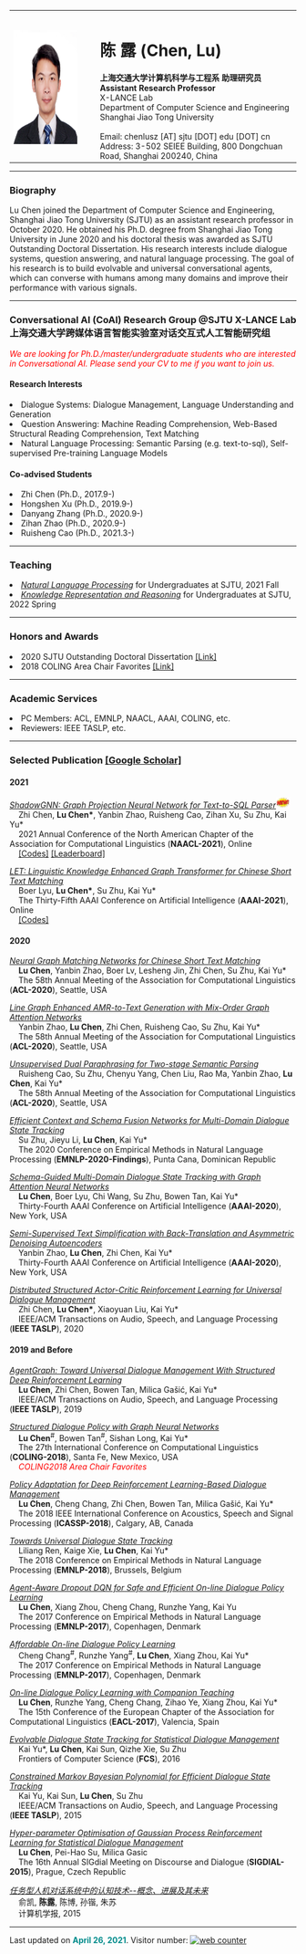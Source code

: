 
<html> <head> 

<meta http-equiv="Content-Type" content="text/html"> 
<meta name="description" content="***"> 
<meta name="keywords" content="Lu Chen, Shanghai Jiao Tong Univerisity, 陈露, 上海交通大学, 对话系统，自然语言处理"> 
<meta charset="UTF-8">

<title> Lu Chen, Shanghai Jiao Tong Univerisity, Dialolgue, NLP, 陈露, 上海交通大学, 对话系统，自然语言处理</title>

</head> 

<body>
<table>
<tr><th></th><th></th><th></th>
	
<tr>
<td><img src="LuChen.jpeg" width=200 height=200 alt="a photo"></td>	
<td>&nbsp;&nbsp;&nbsp;</td>

<td><h1> 陈 露 (Chen, Lu) </h1>
</p>
<strong>上海交通大学计算机科学与工程系 助理研究员</strong></br>	
<strong>Assistant Research Professor</strong></br>
<a style="text-decoration:none" href="https://x-lance.sjtu.edu.cn/" target="_blank">X-LANCE Lab</a></br>
<a style="text-decoration:none" href="https://www.cs.sjtu.edu.cn/index.aspx" target="_blank">Department of Computer Science and Engineering</a></br>
<a style="text-decoration:none" href="https://www.sjtu.edu.cn/" target="_blank">Shanghai Jiao Tong University</a></br>
</br>
Email: chenlusz [AT] sjtu [DOT] edu [DOT] cn</br>
Address: 3-502 SEIEE Building, 800 Dongchuan Road, Shanghai 200240, China
</td>




</table>



<hr>

<h3>Biography</h3>
Lu Chen joined the Department of Computer Science and Engineering, Shanghai Jiao Tong University (SJTU) as an assistant research professor in October 2020. He obtained his Ph.D. degree from Shanghai Jiao Tong University in June 2020 and his doctoral thesis was awarded as SJTU Outstanding Doctoral Dissertation. His research interests include dialogue systems, question answering, and natural language processing. The goal of his research is to build evolvable and universal conversational agents, which can converse with humans among many domains and improve their performance with various signals.</p> 


<hr>

<h3> Conversational AI (CoAI) Research Group @SJTU X-LANCE Lab 上海交通大学跨媒体语言智能实验室对话交互式人工智能研究组</h3>
<font color="red"><i>We are looking for Ph.D./master/undergraduate students who are interested in Conversational AI. Please send your CV to me if you want to join us. </i></font><br/>


<h4>Research Interests</h4>
<li>Dialogue Systems: Dialogue Management, Language Understanding and Generation </li>
<li>Question Answering: Machine Reading Comprehension,  Web-Based Structural Reading Comprehension, Text Matching </li>
<li>Natural Language Processing: Semantic Parsing (e.g. text-to-sql), Self-supervised Pre-training Language Models </li>



<h4>Co-advised Students</h4>
<li>Zhi Chen (Ph.D., 2017.9-)</li>
<li>Hongshen Xu (Ph.D., 2019.9-)</li>
<li>Danyang Zhang (Ph.D., 2020.9-)</li>
<li>Zihan Zhao (Ph.D., 2020.9-)</li>
<li>Ruisheng Cao (Ph.D., 2021.3-)</li> </p>


<hr>

<h3>Teaching</h3>
<li><a href=""><i>Natural Language Processing</i></a> for Undergraduates at SJTU, 2021 Fall  </li>
<li><a href=""><i>Knowledge Representation and Reasoning</i></a> for Undergraduates at SJTU, 2022 Spring </li></p>

<hr>	
<h3>Honors and Awards</h3>
<li>2020 SJTU Outstanding Doctoral Dissertation <a class="grey" href="https://www.gs.sjtu.edu.cn/info/1136/8165.htm">[Link]</a></li>
<li>2018 COLING Area Chair Favorites <a class="grey" href="https://coling2018.org/coling-2018-best-papers/">[Link]</a></li></p>


<hr>	
<h3>Academic Services</h3>
<li>PC Members: ACL, EMNLP, NAACL, AAAI, COLING, etc.</li>
<li>Reviewers: IEEE TASLP, etc. </li></p>


<hr>
	
<h3>Selected Publication <a class="grey" href="https://scholar.google.ca/citations?user=Fb3jWaYAAAAJ&hl=en">[Google Scholar]</a></p></h3>

<h4>2021</h4>

<a class="grey" href="https://arxiv.org/abs/2104.04689"><i>ShadowGNN: Graph Projection Neural Network for Text-to-SQL Parser</i></a><img src="new.jpeg" width="25" height="19"><br/>
&nbsp;&nbsp;&nbsp;&nbsp;Zhi Chen, <strong>Lu Chen*</strong>, Yanbin Zhao, Ruisheng Cao, Zihan Xu, Su Zhu, Kai Yu*<br/>
&nbsp;&nbsp;&nbsp;&nbsp;2021 Annual Conference of the North American Chapter of the Association for Computational Linguistics (<strong>NAACL-2021</strong>), Online<br/>
&nbsp;&nbsp;&nbsp;&nbsp;<a class="grey" href="https://github.com/WowCZ/shadowgnn">[Codes]</a> <a class="grey" href="https://yale-lily.github.io/spider">[Leaderboard]</a></p>

<a class="grey" href="https://arxiv.org/abs/2102.12671"><i>LET: Linguistic Knowledge Enhanced Graph Transformer for Chinese Short Text Matching</i></a><br/>
&nbsp;&nbsp;&nbsp;&nbsp;Boer Lyu, <strong>Lu Chen*</strong>, Su Zhu, Kai Yu*<br/>
&nbsp;&nbsp;&nbsp;&nbsp;The Thirty-Fifth AAAI Conference on Artificial Intelligence (<strong>AAAI-2021</strong>), Online<br/>
&nbsp;&nbsp;&nbsp;&nbsp;<a class="grey" href="https://github.com/lbe0613/LET">[Codes]</a></p>


<h4>2020</h4>


<a class="grey" href="https://www.aclweb.org/anthology/2020.acl-main.547.pdf"><i>Neural Graph Matching Networks for Chinese Short Text Matching</i></a><br/>
&nbsp;&nbsp;&nbsp;&nbsp;<strong>Lu Chen</strong>, Yanbin Zhao, Boer Lv, Lesheng Jin, Zhi Chen, Su Zhu, Kai Yu*<br/>
&nbsp;&nbsp;&nbsp;&nbsp;The 58th Annual Meeting of the Association for Computational Linguistics (<strong>ACL-2020</strong>), Seattle, USA </p>

<a class="grey" href="https://www.aclweb.org/anthology/2020.acl-main.67.pdf"><i>Line Graph Enhanced AMR-to-Text Generation with Mix-Order Graph Attention Networks</i></a><br/>
&nbsp;&nbsp;&nbsp;&nbsp;Yanbin Zhao, <strong>Lu Chen</strong>, Zhi Chen, Ruisheng Cao, Su Zhu, Kai Yu*<br/>
&nbsp;&nbsp;&nbsp;&nbsp;The 58th Annual Meeting of the Association for Computational Linguistics (<strong>ACL-2020</strong>), Seattle, USA </p>

<a class="grey" href="https://arxiv.org/pdf/2005.13485.pdf"><i>Unsupervised Dual Paraphrasing for Two-stage Semantic Parsing</i></a><br/>
&nbsp;&nbsp;&nbsp;&nbsp;Ruisheng Cao, Su Zhu, Chenyu Yang, Chen Liu, Rao Ma, Yanbin Zhao, <strong>Lu Chen</strong>, Kai Yu*<br/>
&nbsp;&nbsp;&nbsp;&nbsp;The 58th Annual Meeting of the Association for Computational Linguistics (<strong>ACL-2020</strong>), Seattle, USA </p>

<a class="grey" href="https://arxiv.org/abs/2004.03386"><i>Efficient Context and Schema Fusion Networks for Multi-Domain Dialogue State Tracking</i></a><br/>
&nbsp;&nbsp;&nbsp;&nbsp;Su Zhu, Jieyu Li, <strong>Lu Chen</strong>, Kai Yu*<br/>
&nbsp;&nbsp;&nbsp;&nbsp;The 2020 Conference on Empirical Methods in Natural Language Processing (<strong>EMNLP-2020-Findings</strong>), Punta Cana, Dominican Republic </p>

<a class="grey" href="https://ojs.aaai.org//index.php/AAAI/article/view/6250"><i>Schema-Guided Multi-Domain Dialogue State Tracking with Graph Attention Neural Networks</i></a><br/>
&nbsp;&nbsp;&nbsp;&nbsp;<strong>Lu Chen</strong>, Boer Lyu, Chi Wang, Su Zhu, Bowen Tan, Kai Yu*<br/>
&nbsp;&nbsp;&nbsp;&nbsp;Thirty-Fourth AAAI Conference on Artificial Intelligence (<strong>AAAI-2020</strong>), New York, USA </p>

<a class="grey" href="https://ojs.aaai.org/index.php/AAAI/article/view/6515"><i>Semi-Supervised Text Simplification with Back-Translation and Asymmetric Denoising Autoencoders</i></a><br/>
&nbsp;&nbsp;&nbsp;&nbsp;Yanbin Zhao, <strong>Lu Chen</strong>, Zhi Chen, Kai Yu*<br/>
&nbsp;&nbsp;&nbsp;&nbsp;Thirty-Fourth AAAI Conference on Artificial Intelligence (<strong>AAAI-2020</strong>), New York, USA </p>

<a href="https://ieeexplore.ieee.org/abstract/document/9153941/"><i>Distributed Structured Actor-Critic Reinforcement Learning for Universal Dialogue Management</i></a><br/>
&nbsp;&nbsp;&nbsp;&nbsp;Zhi Chen, <strong>Lu Chen*</strong>, Xiaoyuan Liu, Kai Yu* <br/>
&nbsp;&nbsp;&nbsp;&nbsp;IEEE/ACM Transactions on Audio, Speech, and Language Processing (<strong>IEEE TASLP</strong>), 2020</p>


<h4>2019 and Before</h4>

<a href="https://ieeexplore.ieee.org/abstract/document/8726165"><i>AgentGraph: Toward Universal Dialogue Management With Structured Deep Reinforcement Learning</i></a><br/>
&nbsp;&nbsp;&nbsp;&nbsp;<strong>Lu Chen</strong>, Zhi Chen, Bowen Tan, Milica Gašić, Kai Yu* <br/>
&nbsp;&nbsp;&nbsp;&nbsp;IEEE/ACM Transactions on Audio, Speech, and Language Processing (<strong>IEEE TASLP</strong>), 2019</p>

<a href="https://www.aclweb.org/anthology/C18-1107.pdf"><i>Structured Dialogue Policy with Graph Neural Networks</i></a><br/>
&nbsp;&nbsp;&nbsp;&nbsp;<strong>Lu Chen</strong><sup>#</sup>, Bowen Tan<sup>#</sup>, Sishan Long, Kai Yu* <br/>
&nbsp;&nbsp;&nbsp;&nbsp;The 27th International Conference on Computational Linguistics (<strong>COLING-2018</strong>), Santa Fe, New Mexico, USA<br/>
&nbsp;&nbsp;&nbsp;&nbsp;<font color="red"><i>COLING2018 Area Chair Favorites</i></font></p>

<a href="https://ieeexplore.ieee.org/abstract/document/8462272"><i>Policy Adaptation for Deep Reinforcement Learning-Based Dialogue Management</i></a><br/>
&nbsp;&nbsp;&nbsp;&nbsp;<strong>Lu Chen</strong>, Cheng Chang, Zhi Chen, Bowen Tan, Milica Gašić, Kai Yu* <br/>
&nbsp;&nbsp;&nbsp;&nbsp;The 2018 IEEE International Conference on Acoustics, Speech and Signal Processing (<strong>ICASSP-2018</strong>), Calgary, AB, Canada</p>

<a href="https://arxiv.org/abs/1810.09587"><i>Towards Universal Dialogue State Tracking</i></a><br/>
&nbsp;&nbsp;&nbsp;&nbsp;Liliang Ren, Kaige Xie, <strong>Lu Chen</strong>, Kai Yu* <br/>
&nbsp;&nbsp;&nbsp;&nbsp;The 2018 Conference on Empirical Methods in Natural Language Processing (<strong>EMNLP-2018</strong>), Brussels, Belgium</p>

<a href="https://www.aclweb.org/anthology/D17-1260.pdf"><i>Agent-Aware Dropout DQN for Safe and Efficient On-line Dialogue Policy Learning</i></a><br/>
&nbsp;&nbsp;&nbsp;&nbsp;<strong>Lu Chen</strong>, Xiang Zhou, Cheng Chang, Runzhe Yang, Kai Yu <br/>
&nbsp;&nbsp;&nbsp;&nbsp;The 2017 Conference on Empirical Methods in Natural Language Processing (<strong>EMNLP-2017</strong>), Copenhagen, Denmark</p>

<a href="https://www.aclweb.org/anthology/D17-1234.pdf"><i>Affordable On-line Dialogue Policy Learning</i></a><br/>
&nbsp;&nbsp;&nbsp;&nbsp;Cheng Chang<sup>#</sup>, Runzhe Yang<sup>#</sup>, <strong>Lu Chen</strong>, Xiang Zhou, Kai Yu* <br/>
&nbsp;&nbsp;&nbsp;&nbsp;The 2017 Conference on Empirical Methods in Natural Language Processing (<strong>EMNLP-2017</strong>), Copenhagen, Denmark</p>

<a href="https://www.aclweb.org/anthology/E17-2032.pdf"><i>On-line Dialogue Policy Learning with Companion Teaching</i></a><br/>
&nbsp;&nbsp;&nbsp;&nbsp;<strong>Lu Chen</strong>, Runzhe Yang, Cheng Chang, Zihao Ye, Xiang Zhou, Kai Yu* <br/>
&nbsp;&nbsp;&nbsp;&nbsp;The 15th Conference of the European Chapter of the Association for Computational Linguistics (<strong>EACL-2017</strong>), Valencia, Spain</p>

<a href="https://link.springer.com/article/10.1007/s11704-015-5209-4"><i>Evolvable Dialogue State Tracking for Statistical Dialogue Management</i></a><br/>
&nbsp;&nbsp;&nbsp;&nbsp;Kai Yu*, <strong>Lu Chen</strong>, Kai Sun, Qizhe Xie, Su Zhu <br/>
&nbsp;&nbsp;&nbsp;&nbsp;Frontiers of Computer Science (<strong>FCS</strong>), 2016</p>

<a href="https://ieeexplore.ieee.org/abstract/document/7214235"><i>Constrained Markov Bayesian Polynomial for Efficient Dialogue State Tracking</i></a><br/>
&nbsp;&nbsp;&nbsp;&nbsp;Kai Yu, Kai Sun, <strong>Lu Chen</strong>, Su Zhu <br/>
&nbsp;&nbsp;&nbsp;&nbsp;IEEE/ACM Transactions on Audio, Speech, and Language Processing (<strong>IEEE TASLP</strong>), 2015</p>

<a href="https://www.aclweb.org/anthology/W15-4653.pdf"><i>Hyper-parameter Optimisation of Gaussian Process Reinforcement Learning for Statistical Dialogue Management</i></a><br/>
&nbsp;&nbsp;&nbsp;&nbsp;<strong>Lu Chen</strong>, Pei-Hao Su, Milica Gasic <br/>
&nbsp;&nbsp;&nbsp;&nbsp;The 16th Annual SIGdial Meeting on Discourse and Dialogue (<strong>SIGDIAL-2015</strong>), Prague, Czech Republic</p>

<a href="https://www.kaisun.org/files/cjc_14.pdf"><i>任务型人机对话系统中的认知技术--概念、进展及其未来</i></a><br/>
&nbsp;&nbsp;&nbsp;&nbsp;俞凯, <strong>陈露</strong>, 陈博, 孙锴, 朱苏 <br/>
&nbsp;&nbsp;&nbsp;&nbsp;计算机学报, 2015</p>

<hr>

<div class="content footer">
        Last updated on <b><font color=#008B8B>April 26, 2021</font></b>. 
	Visitor number: <a href="https://www.hitwebcounter.com" target="_blank">
<img src="https://hitwebcounter.com/counter/counter.php?page=7804457&style=0027&nbdigits=8&type=page&initCount=0" title="Free Counter" Alt="web counter"   border="0" /></a>
</div>

</body> 
</html>
